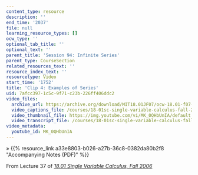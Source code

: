 ```yaml
---
content_type: resource
description: ''
end_time: '2037'
file: null
learning_resource_types: []
ocw_type: ''
optional_tab_title: ''
optional_text: ''
parent_title: 'Session 94: Infinite Series'
parent_type: CourseSection
related_resources_text: ''
resource_index_text: ''
resourcetype: Video
start_time: '1752'
title: 'Clip 4: Examples of Series'
uid: 7afcc397-1c5c-9f71-c23b-226ff406ddc2
video_files:
  archive_url: https://archive.org/download/MIT18.01JF07/ocw-18.01-f07-lec37_300k.mp4
  video_captions_file: /courses/18-01sc-single-variable-calculus-fall-2010/3240f6122bac5416872e2d626224404a_MK_0QHbUnIA.vtt
  video_thumbnail_file: https://img.youtube.com/vi/MK_0QHbUnIA/default.jpg
  video_transcript_file: /courses/18-01sc-single-variable-calculus-fall-2010/e04efef34b99a27390380ac42aace847_MK_0QHbUnIA.pdf
video_metadata:
  youtube_id: MK_0QHbUnIA
---
```


» {{% resource_link a33e8803-b026-a27b-36c8-0382da80b2f8 "Accompanying Notes (PDF)" %}}

From Lecture 37 of [_18.01 Single Variable Calculus, Fall 2006_](/courses/18-01-single-variable-calculus-fall-2006/video_galleries/video-lectures)